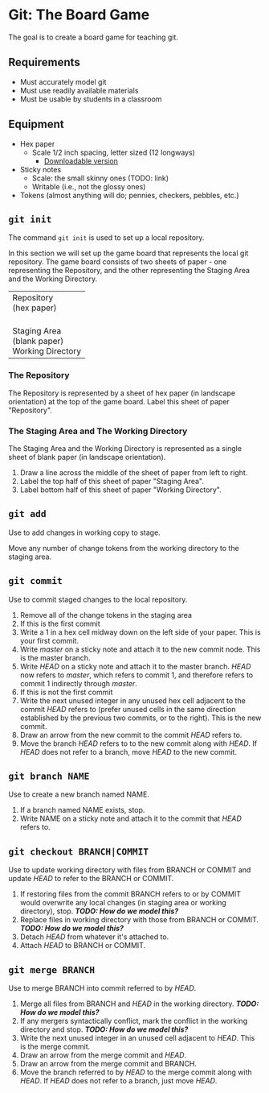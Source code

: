 # Git: The Board Game

The goal is to create a board game for teaching git.

## Requirements

- Must accurately model git
- Must use readily available materials
- Must be usable by students in a classroom

## Equipment

- Hex paper
  - Scale 1/2 inch spacing, letter sized (12 longways)
    - [Downloadable version](https://www.printablepaper.net/preview/hexagon-portrait-letter-2)
- Sticky notes
  - Scale: the small skinny ones (TODO: link)
  - Writable (i.e., not the glossy ones)
- Tokens (almost anything will do; pennies, checkers, pebbles, etc.)

## `git init`
The command `git init` is used to set up a local repository.

In this section we will set up the game board that represents the local git repository. The game board consists of two sheets of paper - one representing the Repository, and the other representing the Staging Area and the Working Directory.

<table>
<tr><td>Repository<br>(hex paper)<br><br></td></tr>
<tr><td>Staging Area<br>
(blank paper)<br>
Working Directory</td></tr>
</table>

### The Repository
The Repository is represented by a sheet of hex paper (in landscape orientation) at the top of the game board. Label this sheet of paper "Repository".

### The Staging Area and The Working Directory
The Staging Area and the Working Directory is represented as a single sheet of blank paper (in landscape orientation).

1. Draw a line across the middle of the sheet of paper from left to right.
2. Label the top half of this sheet of paper "Staging Area".
3. Label bottom half of this sheet of paper "Working Directory".

## `git add`

Use to add changes in working copy to stage.

Move any number of change tokens from the working directory to the staging area.

## `git commit`

Use to commit staged changes to the local repository.

1. Remove all of the change tokens in the staging area
2. If this is the first commit
  1. Write a 1 in a hex cell midway down on the left side of your paper.
      This is your first commit.
  2. Write *master* on a sticky note and attach it to the new commit node.
      This is the master branch.
  3. Write *HEAD* on a sticky note and attach it to the master branch. *HEAD*
      now refers to *master*, which refers to commit 1, and therefore refers to
      commit 1 indirectly through *master*.
3. If this is not the first commit
  1. Write the next unused integer in any unused hex cell adjacent to the
      commit *HEAD* refers to (prefer unused cells in the same direction
      established by the previous two commits, or to the right). This is the
      new commit.
  2. Draw an arrow from the new commit to the commit *HEAD* refers to.
  3. Move the branch *HEAD* refers to to the new commit along with *HEAD*.
      If *HEAD* does not refer to a branch, move *HEAD* to the new commit.

## `git branch NAME`

Use to create a new branch named NAME.

1. If a branch named NAME exists, stop.
2. Write NAME on a sticky note and attach it to the commit that *HEAD* refers to.

## `git checkout BRANCH|COMMIT`

Use to update working directory with files from BRANCH or COMMIT and update *HEAD*
to refer to the BRANCH or COMMIT.

1. If restoring files from the commit BRANCH refers to or by COMMIT would overwrite
    any local changes (in staging area or working directory), stop.
    ***TODO: How do we model this?***
2. Replace files in working directory with those from BRANCH or COMMIT.
    ***TODO: How do we model this?***
3. Detach *HEAD* from whatever it's attached to.
4. Attach *HEAD* to BRANCH or COMMIT.

## `git merge BRANCH`

Use to merge BRANCH into commit referred to by *HEAD*.

1. Merge all files from BRANCH and *HEAD* in the working directory.
    ***TODO: How do we model this?***
2. If any mergers syntactically conflict, mark the conflict in the working directory
   and stop.
    ***TODO: How do we model this?***
3. Write the next unused integer in an unused cell adjacent to *HEAD*. This is
    the merge commit.
4. Draw an arrow from the merge commit and *HEAD*.
5. Draw an arrow from the merge commit and BRANCH.
6. Move the branch referred to by *HEAD* to the merge commit along with *HEAD*.
    If *HEAD* does not refer to a branch, just move *HEAD*.
